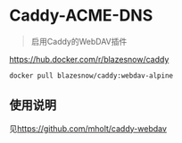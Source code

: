 # Caddy-ACME-DNS

> 启用Caddy的WebDAV插件

<https://hub.docker.com/r/blazesnow/caddy>

```shell
docker pull blazesnow/caddy:webdav-alpine
```

## 使用说明

见<https://github.com/mholt/caddy-webdav>
